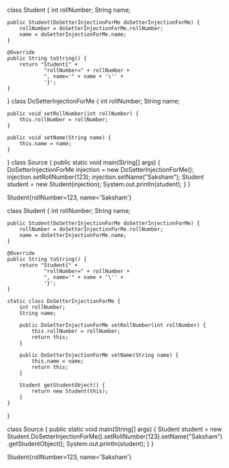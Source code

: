 class Student {
int rollNumber;
String name;

    public Student(DoSetterInjectionForMe doSetterInjectionForMe) {
        rollNumber = doSetterInjectionForMe.rollNumber;
        name = doSetterInjectionForMe.name;
    }

    @Override
    public String toString() {
        return "Student{" +
                "rollNumber=" + rollNumber +
                ", name='" + name + '\'' +
                '}';
    }

}
class DoSetterInjectionForMe {
int rollNumber;
String name;

    public void setRollNumber(int rollNumber) {
        this.rollNumber = rollNumber;
    }

    public void setName(String name) {
        this.name = name;
    }

}
class Source {
public static void main(String[] args) {
DoSetterInjectionForMe injection = new DoSetterInjectionForMe();
injection.setRollNumber(123);
injection.setName("Saksham");
Student student = new Student(injection);
System.out.println(student);
}
}

Student{rollNumber=123, name='Saksham'}

class Student {
int rollNumber;
String name;

    public Student(DoSetterInjectionForMe doSetterInjectionForMe) {
        rollNumber = doSetterInjectionForMe.rollNumber;
        name = doSetterInjectionForMe.name;
    }

    @Override
    public String toString() {
        return "Student{" +
                "rollNumber=" + rollNumber +
                ", name='" + name + '\'' +
                '}';
    }

    static class DoSetterInjectionForMe {
        int rollNumber;
        String name;

        public DoSetterInjectionForMe setRollNumber(int rollNumber) {
            this.rollNumber = rollNumber;
            return this;
        }

        public DoSetterInjectionForMe setName(String name) {
            this.name = name;
            return this;
        }

        Student getStudentObject() {
            return new Student(this);
        }
    }

}

class Source {
public static void main(String[] args) {
Student student = new Student.DoSetterInjectionForMe().setRollNumber(123).setName("Saksham").getStudentObject();
System.out.println(student);
}
}

Student{rollNumber=123, name='Saksham'}
